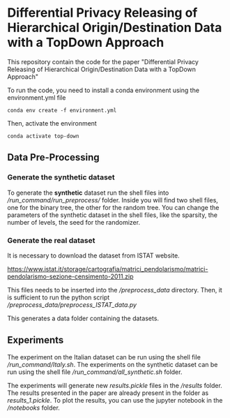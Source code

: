 # Differential Privacy Releasing of Hierarchical Origin/Destination Data with a TopDown Approach

This repository contain the code for the paper "Differential Privacy Releasing of Hierarchical Origin/Destination Data with a TopDown Approach"

To run the code, you need to install a conda environment using the environment.yml file
    
    conda env create -f environment.yml

Then, activate the environment

    conda activate top-down

## Data Pre-Processing
### Generate the synthetic dataset
To generate the **synthetic** dataset run the shell files into */run_command/run_preprocess/* folder. Inside you will
find two shell files, one for the binary tree, the other for the random tree. You can change the parameters of the
synthetic dataset in the shell files, like the sparsity, the number of levels, the seed for the randomizer.

### Generate the real dataset
It is necessary to download the dataset from ISTAT website. 

https://www.istat.it/storage/cartografia/matrici_pendolarismo/matrici-pendolarismo-sezione-censimento-2011.zip

This files needs to be inserted into the */preprocess_data* directory. 
Then, it is sufficient to run the python script */preprocess_data/preprocess_ISTAT_data.py*

This generates a data folder containing the datasets.

## Experiments
The experiment on the Italian dataset can be run using the shell file */run_command/Italy.sh*. The
experiments on the synthetic dataset can be run using the shell file */run_command/all_synthetic.sh* folder.

The experiments will generate new *results.pickle* files in the */results* folder. The results presented in the paper
are already present in the folder as *results_1.pickle*. To plot the results, you can use the jupyter notebook in the
*/notebooks* folder.